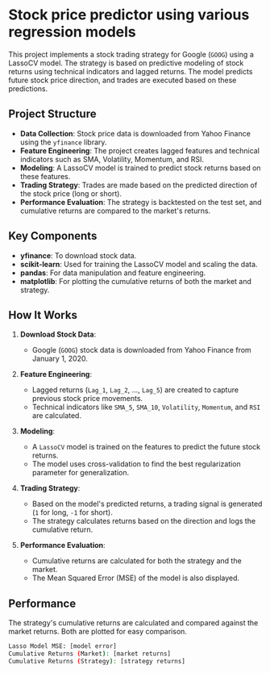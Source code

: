# Stock price predictor using various regression models 

This project implements a stock trading strategy for Google (`GOOG`) using a LassoCV model. The strategy is based on predictive modeling of stock returns using technical indicators and lagged returns. The model predicts future stock price direction, and trades are executed based on these predictions.

## Project Structure

- **Data Collection**: Stock price data is downloaded from Yahoo Finance using the `yfinance` library.
- **Feature Engineering**: The project creates lagged features and technical indicators such as SMA, Volatility, Momentum, and RSI.
- **Modeling**: A LassoCV model is trained to predict stock returns based on these features.
- **Trading Strategy**: Trades are made based on the predicted direction of the stock price (long or short).
- **Performance Evaluation**: The strategy is backtested on the test set, and cumulative returns are compared to the market's returns.

## Key Components

- **yfinance**: To download stock data.
- **scikit-learn**: Used for training the LassoCV model and scaling the data.
- **pandas**: For data manipulation and feature engineering.
- **matplotlib**: For plotting the cumulative returns of both the market and strategy.

## How It Works

1. **Download Stock Data**:
   - Google (`GOOG`) stock data is downloaded from Yahoo Finance from January 1, 2020.

2. **Feature Engineering**:
   - Lagged returns (`Lag_1`, `Lag_2`, ..., `Lag_5`) are created to capture previous stock price movements.
   - Technical indicators like `SMA_5`, `SMA_10`, `Volatility`, `Momentum`, and `RSI` are calculated.

3. **Modeling**:
   - A `LassoCV` model is trained on the features to predict the future stock returns.
   - The model uses cross-validation to find the best regularization parameter for generalization.

4. **Trading Strategy**:
   - Based on the model's predicted returns, a trading signal is generated (`1` for long, `-1` for short).
   - The strategy calculates returns based on the direction and logs the cumulative return.

5. **Performance Evaluation**:
   - Cumulative returns are calculated for both the strategy and the market.
   - The Mean Squared Error (MSE) of the model is also displayed.

## Performance

The strategy's cumulative returns are calculated and compared against the market returns. Both are plotted for easy comparison.

```bash
Lasso Model MSE: [model error]
Cumulative Returns (Market): [market returns]
Cumulative Returns (Strategy): [strategy returns]

